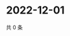 # 2022-12-01

共 0 条

<!-- BEGIN WEIBO -->
<!-- 最后更新时间 Thu Dec 01 2022 01:14:08 GMT+0800 (China Standard Time) -->

<!-- END WEIBO -->

